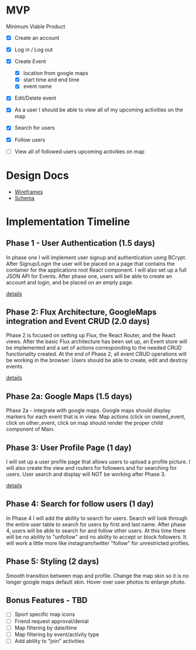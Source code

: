 # MVP

Minimum Viable Product
- [x] Create an account
- [x] Log in / Log out
- [x] Create Event
  - [x] location from google maps
  - [x] start time and end time
  - [x] event name
- [x] Edit/Delete event
- [x] As a user I should be able to view all of my upcoming activities on the map
- [x] Search for users
- [x] Follow users
- [ ] View all of followed users upcoming activities on map


# Design Docs

- [Wireframes](docs/wireframes.md)
- [Schema](docs/schema.md)

# Implementation Timeline

## Phase 1 - User Authentication (1.5 days)

In phase one I will implement user signup and authentication using BCrypt. After Signup/Login the user will be placed on a page that contains the container for the applications root React component. I will also set up a full JSON API for Events. After phase one, users will be able to create an account and login, and be placed on an empty page.

[details](docs/Phases/Phase1.md)


## Phase 2: Flux Architecture, GoogleMaps integration and Event CRUD (2.0 days)

Phase 2 is focused on setting up Flux, the React Router, and the React views. After the basic Flux architecture has been set up, an Event store will be implemented and a set of actions corresponding to the needed CRUD functionality created. At the end of Phase 2, all event CRUD operations will be working in the browser. Users should be able to create, edit and destroy events.

[details](docs/Phases/Phase2.md)

## Phase 2a: Google Maps (1.5 days)

Phase 2a - integrate with google maps. Google maps should display markers for each event that is in view. Map actions (click on owned_event, click on other_event, click on map should render the proper child component of Main.

## Phase 3: User Profile Page (1 day)

I will set up a user profile page that allows users to upload a profile picture. I will also create the view and routers for followers and for searching for users. User search and display will NOT be working after Phase 3.

[details](docs//Phases/Phase3.md)

## Phase 4: Search for follow users (1 day)

In Phase 4 I will add the ability to search for users. Search will look through the entire user table to search for users by first and last name. After phase 4, users will be able to search for and follow other users. At this time there will be no ability to "unfollow" and no ability to accept or block followers. It will work a little more like instagram/twitter "follow" for unrestricted profiles.

## Phase 5: Styling (2 days)

Smooth transition between map and profile. Change the map skin so it is no longer google maps default skin. Hover over user photos to enlarge photo.

## Bonus Features - TBD
- [ ] Sport specific map icons
- [ ] Friend request approval/denial
- [ ] Map filtering by date/time
- [ ] Map filtering by event/activity type
- [ ] Add ability to "join" activities
